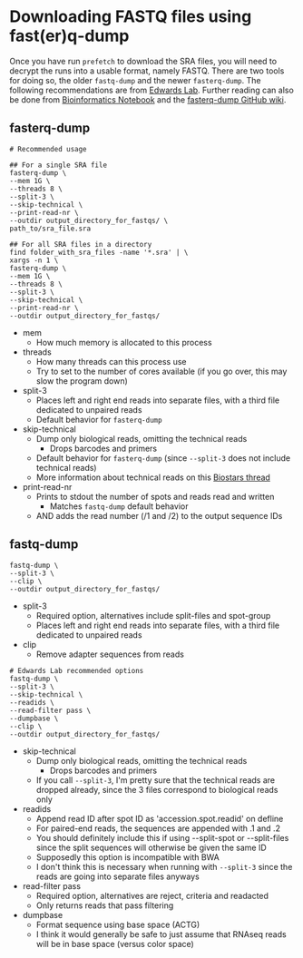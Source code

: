 # Downloading FASTQ files using fast(er)q-dump

Once you have run `prefetch` to download the SRA files, you will need to decrypt
the runs into a usable format, namely FASTQ. There are two tools for doing so,
the older `fastq-dump` and the newer `fasterq-dump`. The following
recommendations are from [Edwards Lab](https://edwards.flinders.edu.au/fastq-dump/).
Further reading can also be done from
[Bioinformatics Notebook](https://rnnh.github.io/bioinfo-notebook/docs/fastq-dump.html)
and the [fasterq-dump GitHub wiki](https://github.com/ncbi/sra-tools/wiki/HowTo:-fasterq-dump).

## fasterq-dump

```{bash}
# Recommended usage

## For a single SRA file
fasterq-dump \
--mem 1G \
--threads 8 \
--split-3 \
--skip-technical \
--print-read-nr \
--outdir output_directory_for_fastqs/ \
path_to/sra_file.sra

## For all SRA files in a directory
find folder_with_sra_files -name '*.sra' | \
xargs -n 1 \
fasterq-dump \
--mem 1G \
--threads 8 \
--split-3 \
--skip-technical \
--print-read-nr \
--outdir output_directory_for_fastqs/
```

* mem
    * How much memory is allocated to this process
* threads
    * How many threads can this process use
    * Try to set to the number of cores available (if you go over, this may slow
      the program down)
* split-3
    * Places left and right end reads into separate files, with a third file
      dedicated to unpaired reads
    * Default behavior for `fasterq-dump`
* skip-technical
    * Dump only biological reads, omitting the technical reads
        * Drops barcodes and primers
    * Default behavior for `fasterq-dump` (since `--split-3` does not include
      technical reads)
    * More information about technical reads on this 
     [Biostars thread](https://www.biostars.org/p/12047/)
* print-read-nr
    * Prints to stdout the number of spots and reads read and written
        * Matches `fastq-dump` default behavior
    * AND adds the read number (/1 and /2) to the output sequence IDs

## fastq-dump

```{bash}
fastq-dump \
--split-3 \
--clip \
--outdir output_directory_for_fastqs/
```

* split-3
    * Required option, alternatives include split-files and spot-group
    * Places left and right end reads into separate files, with a third file
      dedicated to unpaired reads
* clip
    * Remove adapter sequences from reads

```{bash}
# Edwards Lab recommended options
fastq-dump \
--split-3 \
--skip-technical \
--readids \
--read-filter pass \
--dumpbase \
--clip \
--outdir output_directory_for_fastqs/
```

* skip-technical
    * Dump only biological reads, omitting the technical reads
        * Drops barcodes and primers
    * If you call `--split-3`, I'm pretty sure that the technical reads are
      dropped already, since the 3 files correspond to biological reads only
* readids
    * Append read ID after spot ID as 'accession.spot.readid' on defline
    * For paired-end reads, the sequences are appended with .1 and .2
    * You should definitely include this if using --split-spot or --split-files
      since the split sequences will otherwise be given the same ID
    * Supposedly this option is incompatible with BWA
    * I don't think this is necessary when running with `--split-3` since the
      reads are going into separate files anyways
* read-filter pass
    * Required option, alternatives are reject, criteria and readacted
    * Only returns reads that pass filtering
* dumpbase
    * Format sequence using base space (ACTG)
    * I think it would generally be safe to just assume that RNAseq reads will
      be in base space (versus color space)
